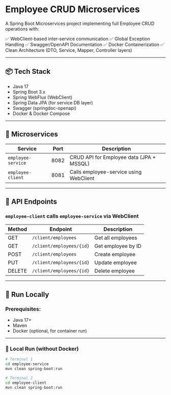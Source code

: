 # Employee CRUD Microservices

A Spring Boot Microservices project implementing full Employee CRUD operations with:

✅ WebClient-based inter-service communication
✅ Global Exception Handling
✅ Swagger/OpenAPI Documentation
✅ Docker Containerization
✅ Clean Architecture (DTO, Service, Mapper, Controller layers)

---

## 📦 Tech Stack

- Java 17
- Spring Boot 3.x
- Spring WebFlux (WebClient)
- Spring Data JPA (for service DB layer)
- Swagger (springdoc-openapi)
- Docker & Docker Compose

---

## 🧱 Microservices

| Service           | Port | Description                                      |
|-------------------|------|--------------------------------------------------|
| `employee-service`| 8082 | CRUD API for Employee data (JPA + MSSQL) |
| `employee-client` | 8081 | Calls employee-service using WebClient            |

---

## 🔁 API Endpoints

### `employee-client` calls `employee-service` via WebClient

| Method | Endpoint                         | Description            |
|--------|----------------------------------|------------------------|
| GET    | `/client/employees`              | Get all employees      |
| GET    | `/client/employees/{id}`         | Get employee by ID     |
| POST   | `/client/employees`              | Create employee        |
| PUT    | `/client/employees/{id}`         | Update employee        |
| DELETE | `/client/employees/{id}`         | Delete employee        |

---

## 🔧 Run Locally

### Prerequisites:
- Java 17+
- Maven
- Docker (optional, for container run)

---

### 🧪 Local Run (without Docker)

```bash
# Terminal 1
cd employee-service
mvn clean spring-boot:run

# Terminal 2
cd employee-client
mvn clean spring-boot:run


